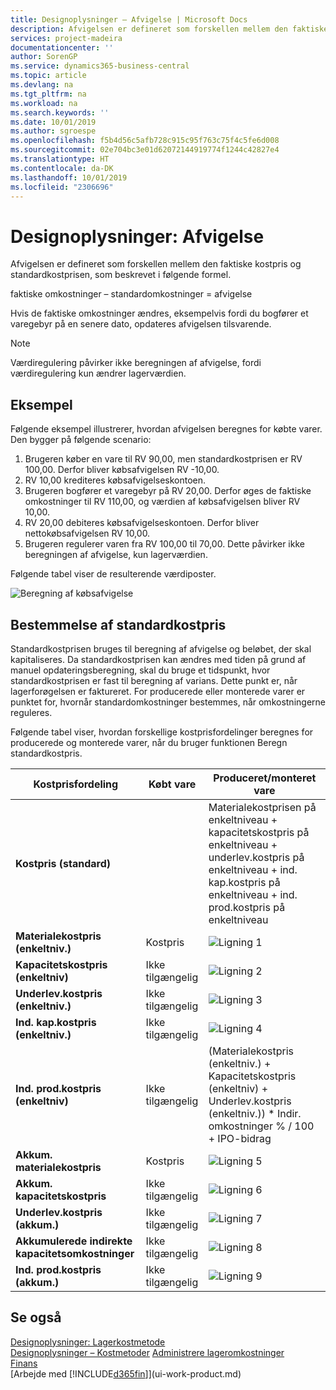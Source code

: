 ```yaml
---
title: Designoplysninger – Afvigelse | Microsoft Docs
description: Afvigelsen er defineret som forskellen mellem den faktiske kostpris og standardkostprisen, som beskrevet i følgende formel.
services: project-madeira
documentationcenter: ''
author: SorenGP
ms.service: dynamics365-business-central
ms.topic: article
ms.devlang: na
ms.tgt_pltfrm: na
ms.workload: na
ms.search.keywords: ''
ms.date: 10/01/2019
ms.author: sgroespe
ms.openlocfilehash: f5b4d56c5afb728c915c95f763c75f4c5fe6d008
ms.sourcegitcommit: 02e704bc3e01d62072144919774f1244c42827e4
ms.translationtype: HT
ms.contentlocale: da-DK
ms.lasthandoff: 10/01/2019
ms.locfileid: "2306696"
---
```

# <a name="design-details-variance"></a>Designoplysninger: Afvigelse
Afvigelsen er defineret som forskellen mellem den faktiske kostpris og standardkostprisen, som beskrevet i følgende formel.  

 faktiske omkostninger – standardomkostninger = afvigelse  

 Hvis de faktiske omkostninger ændres, eksempelvis fordi du bogfører et varegebyr på en senere dato, opdateres afvigelsen tilsvarende.  

> [!NOTE]  
>  Værdiregulering påvirker ikke beregningen af afvigelse, fordi værdiregulering kun ændrer lagerværdien.  

## <a name="example"></a>Eksempel  
 Følgende eksempel illustrerer, hvordan afvigelsen beregnes for købte varer. Den bygger på følgende scenario:  

1.  Brugeren køber en vare til RV 90,00, men standardkostprisen er RV 100,00. Derfor bliver købsafvigelsen RV -10,00.  
2.  RV 10,00 krediteres købsafvigelseskontoen.  
3.  Brugeren bogfører et varegebyr på RV 20,00. Derfor øges de faktiske omkostninger til RV 110,00, og værdien af købsafvigelsen bliver RV 10,00.  
4.  RV 20,00 debiteres købsafvigelseskontoen. Derfor bliver nettokøbsafvigelsen RV 10,00.  
5.  Brugeren regulerer varen fra RV 100,00 til 70,00. Dette påvirker ikke beregningen af afvigelse, kun lagerværdien.  

 Følgende tabel viser de resulterende værdiposter.  

 ![Beregning af købsafvigelse](media/design_details_inventory_costing_11_purchase_variance.png "Beregning af købsafvigelse")  

## <a name="determining-the-standard-cost"></a>Bestemmelse af standardkostpris  
 Standardkostprisen bruges til beregning af afvigelse og beløbet, der skal kapitaliseres. Da standardkostprisen kan ændres med tiden på grund af manuel opdateringsberegning, skal du bruge et tidspunkt, hvor standardkostprisen er fast til beregning af varians. Dette punkt er, når lagerforøgelsen er faktureret. For producerede eller monterede varer er punktet for, hvornår standardomkostninger bestemmes, når omkostningerne reguleres.  

 Følgende tabel viser, hvordan forskellige kostprisfordelinger beregnes for producerede og monterede varer, når du bruger funktionen Beregn standardkostpris.  

|Kostprisfordeling|Købt vare|Produceret/monteret vare|  
|----------------|--------------------|------------------------------|  
|**Kostpris (standard)**||Materialekostprisen på enkeltniveau + kapacitetskostpris på enkeltniveau + underlev.kostpris på enkeltniveau + ind. kap.kostpris på enkeltniveau + ind. prod.kostpris på enkeltniveau|  
|**Materialekostpris (enkeltniv.)**|Kostpris|![Ligning 1](media/design_details_inventory_costing_11_equation_1.png "Ligning 1")|  
|**Kapacitetskostpris (enkeltniv)**|Ikke tilgængelig|![Ligning 2](media/design_details_inventory_costing_11_equation_2.png "Ligning 2")|  
|**Underlev.kostpris (enkeltniv.)**|Ikke tilgængelig|![Ligning 3](media/design_details_inventory_costing_11_equation_3.png "Ligning 3")|  
|**Ind. kap.kostpris (enkeltniv.)**|Ikke tilgængelig|![Ligning 4](media/design_details_inventory_costing_11_equation_4.png "Ligning 4")|  
|**Ind. prod.kostpris (enkeltniv)**|Ikke tilgængelig|(Materialekostpris (enkeltniv.) + Kapacitetskostpris (enkeltniv) + Underlev.kostpris (enkeltniv.)) * Indir. omkostninger % / 100 + IPO-bidrag|  
|**Akkum. materialekostpris**|Kostpris|![Ligning 5](media/design_details_inventory_costing_11_equation_5.png "Ligning 5")|  
|**Akkum. kapacitetskostpris**|Ikke tilgængelig|![Ligning 6](media/design_details_inventory_costing_11_equation_6.png "Ligning 6")|  
|**Underlev.kostpris (akkum.)**|Ikke tilgængelig|![Ligning 7](media/design_details_inventory_costing_11_equation_7.png "Ligning 7")|  
|**Akkumulerede indirekte kapacitetsomkostninger**|Ikke tilgængelig|![Ligning 8](media/design_details_inventory_costing_11_equation_8.png "Ligning 8")|  
|**Ind. prod.kostpris (akkum.)**|Ikke tilgængelig|![Ligning 9](media/design_details_inventory_costing_11_equation_9.png "Ligning 9")|  

## <a name="see-also"></a>Se også  
 [Designoplysninger: Lagerkostmetode](design-details-inventory-costing.md)   
 [Designoplysninger – Kostmetoder](design-details-costing-methods.md) [Administrere lageromkostninger](finance-manage-inventory-costs.md)  
 [Finans](finance.md)  
 [Arbejde med [!INCLUDE[d365fin](includes/d365fin_md.md)]](ui-work-product.md)
